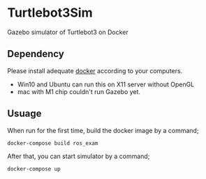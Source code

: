 # Turtlebot3Sim
Gazebo simulator of Turtlebot3 on Docker

## Dependency
Please install adequate [docker](https://www.docker.com/) according to your computers.

- Win10 and Ubuntu can run this on X11 server without OpenGL
- mac with M1 chip couldn't run Gazebo yet.

## Usuage

When run for the first time, build the docker image by a command;

```bash
docker-compose build ros_exam
```

After that, you can start simulator by a command;

```bash
docker-compose up
```
